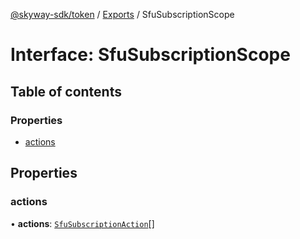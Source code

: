 [@skyway-sdk/token](../README.md) / [Exports](../modules.md) / SfuSubscriptionScope

# Interface: SfuSubscriptionScope

## Table of contents

### Properties

- [actions](SfuSubscriptionScope.md#actions)

## Properties

### actions

• **actions**: [`SfuSubscriptionAction`](../modules.md#sfusubscriptionaction)[]
